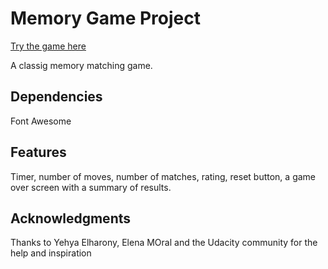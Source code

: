 # Memory Game Project

[Try the game here](https://syknapse.github.io/memort_game_FEND/)

A classig memory matching game.

## Dependencies

Font Awesome

## Features

Timer, number of moves, number of matches, rating, reset button, a game over screen with a summary of results.

## Acknowledgments

Thanks to Yehya Elharony, Elena MOral and the Udacity community for the help and inspiration

